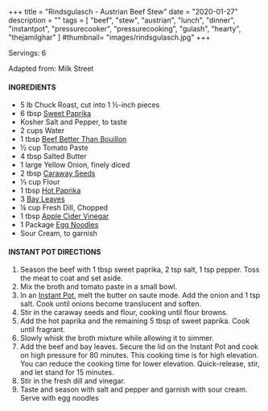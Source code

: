 +++
title = "Rindsgulasch - Austrian Beef Stew"
date = "2020-01-27"
description = ""
tags = [
    "beef",
    "stew",
    "austrian",
    "lunch",
    "dinner",
    "instantpot",
    "pressurecooker",
    "pressurecooking",
    "gulash",
    "hearty",
    "thejamilghar"
]
#thumbnail= "images/rindsgulasch.jpg"
+++

Servings: 6<!--more-->

Adapted from: Milk Street

#### INGREDIENTS 

* 5 lb Chuck Roast, cut into 1 ½-inch pieces 
* 6 tbsp [Sweet Paprika](https://amzn.to/3jJjOGx) 
* Kosher Salt and Pepper, to taste 
* 2 cups Water
* 1 tbsp [Beef Better Than Bouillon](https://amzn.to/3qUFukL)
* ½ cup Tomato Paste 
* 4 tbsp Salted Butter
* 1 large Yellow Onion, finely diced 
* 2 tbsp [Caraway Seeds](https://amzn.to/3b6l7Ls) 
* ⅓ cup Flour 
* 1 tbsp [Hot Paprika](https://amzn.to/2ZeqanW) 
* 3 [Bay Leaves](https://amzn.to/3tUxsLA)
* ¼ cup Fresh Dill, Chopped 
* 1 tbsp [Apple Cider Vinegar](https://amzn.to/37dBDs5)
* 1 Package [Egg Noodles](https://amzn.to/2Zf7O60) 
* Sour Cream, to garnish  

#### INSTANT POT DIRECTIONS 

1. Season the beef with 1 tbsp sweet paprika, 2 tsp salt, 1 tsp pepper. Toss the meat to coat and set aside. 
2. Mix the broth and tomato paste in a small bowl. 
3. In an [Instant Pot](https://amzn.to/3qfNYCZ), melt the butter on saute mode. Add the onion and 1 tsp salt. Cook until onions become translucent and soften. 
4. Stir in the caraway seeds and flour, cooking until flour browns. 
5. Add the hot paprika and the remaining 5 tbsp of sweet paprika. Cook until fragrant. 
6. Slowly whisk the broth mixture while allowing it to simmer. 
7. Add the beef and bay leaves. Secure the lid on the Instant Pot and cook on high pressure for 80 minutes. This cooking time is for high elevation. You can reduce the cooking time for lower elevation. Quick-release, stir, and let stand for 15 minutes. 
8. Stir in the fresh dill and vinegar. 
9. Taste and season with salt and pepper and garnish with sour cream. Serve with egg noodles
